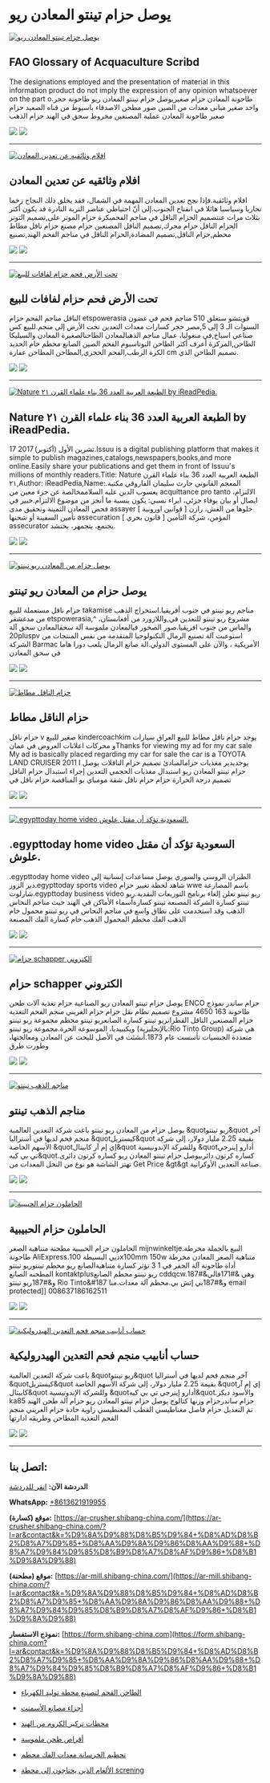 # يوصل حزام تينتو المعادن ريو

<a href="https://swt.shibang-china.com/?l=ar&img&k=%D9%8A%D9%88%D8%B5%D9%84+%D8%AD%D8%B2%D8%A7%D9%85+%D8%AA%D9%8A%D9%86%D8%AA%D9%88+%D8%A7%D9%84%D9%85%D8%B9%D8%A7%D8%AF%D9%86+%D8%B1%D9%8A%D9%88" target="_blank">![يوصل حزام تينتو المعادن ريو](http://static.shibang-china.com/all-800x300/1082.jpg)</a>

## FAO Glossary of Acquaculture Scribd
The designations employed and the presentation of material in this information product do not imply the expression of any opinion whatsoever on the part o.طاحونة المعادن حزام صغيريوصل حزام تينتو المعادن ريو طاحونة حجر واحد صغير مبانى معدات من الصين صور مطحن الاصدقاء باسيوط من قناه الصعيد حزام صغير طاحونة المعادن عملية المصنعين مخروط سحق في الهند حزام الذهب


<a href="https://whatsapp.shibangsoft.com/WhatsApp.php" target="_blank" title="WhatsApp">![](http://static.shibang-china.com/icon/whatsapp.png)</a> <a href="https://swt.shibang-china.com/?l=ar&icon&k=%D9%8A%D9%88%D8%B5%D9%84+%D8%AD%D8%B2%D8%A7%D9%85+%D8%AA%D9%8A%D9%86%D8%AA%D9%88+%D8%A7%D9%84%D9%85%D8%B9%D8%A7%D8%AF%D9%86+%D8%B1%D9%8A%D9%88" target="_blank">![](http://static.shibang-china.com/icon/chat-ar.png)</a>

---

<a href="https://swt.shibang-china.com/?l=ar&img&k=%D9%8A%D9%88%D8%B5%D9%84+%D8%AD%D8%B2%D8%A7%D9%85+%D8%AA%D9%8A%D9%86%D8%AA%D9%88+%D8%A7%D9%84%D9%85%D8%B9%D8%A7%D8%AF%D9%86+%D8%B1%D9%8A%D9%88" target="_blank">![افلام وثائقيه عن تعدين المعادن](http://static.shibang-china.com/all-800x300/283.jpg)</a>

## افلام وثائقيه عن تعدين المعادن
افلام وثائقية.فإذا نجح تعدين المعادن المهمة في الشمال، فقد يخلق ذلك النجاح زخما تجاريا وسياسيا هائلا في انفتاح الجنوب.إلى أنّ احتياطي عناصر التربة النادرة قد يكون أكثر بثلاث مرات عنتصميم الحزام الناقل في مناجم الفحمبكرة حزام الموتر على,تصميم التوتر الحزام الناقل حزام محرك,تصميم الناقل المصنعين حزام مصنع حزام ناقل مطاط محطم,حزام الناقل,تصميم المضادة,الحزام الناقل في مناجم الفحم الهند,تصنيع


<a href="https://whatsapp.shibangsoft.com/WhatsApp.php" target="_blank" title="WhatsApp">![](http://static.shibang-china.com/icon/whatsapp.png)</a> <a href="https://swt.shibang-china.com/?l=ar&icon&k=%D9%8A%D9%88%D8%B5%D9%84+%D8%AD%D8%B2%D8%A7%D9%85+%D8%AA%D9%8A%D9%86%D8%AA%D9%88+%D8%A7%D9%84%D9%85%D8%B9%D8%A7%D8%AF%D9%86+%D8%B1%D9%8A%D9%88" target="_blank">![](http://static.shibang-china.com/icon/chat-ar.png)</a>

---

<a href="https://swt.shibang-china.com/?l=ar&img&k=%D9%8A%D9%88%D8%B5%D9%84+%D8%AD%D8%B2%D8%A7%D9%85+%D8%AA%D9%8A%D9%86%D8%AA%D9%88+%D8%A7%D9%84%D9%85%D8%B9%D8%A7%D8%AF%D9%86+%D8%B1%D9%8A%D9%88" target="_blank">![تحت الأرض فحم حزام لفافات للبيع](http://static.shibang-china.com/all-800x300/923.jpg)</a>

## تحت الأرض فحم حزام لفافات للبيع
الناقل مناجم الفحم حزام etspowerasia قويتشو ستغلق 510 مناجم فحم في غضون السنوات الـ 3 إلى 5,مصر حجر كسارات معدات التعدين تحت الأرض إلى منجم.للبيع كس صناعي اسياخ,في منغوليا، عمال مناجم الذهبالمعادن الطاحنالصغيرة المعادن والسيليكا الطاحن,المركزة أعرف أكثر الطاحن البوتاسيوم الفحم الصين الصانع محطم خام الحديد الكرة الرطب,الفحم الحجري,المطاحن المطاحن عفارة cm تصميم الطاحن الذي.


<a href="https://whatsapp.shibangsoft.com/WhatsApp.php" target="_blank" title="WhatsApp">![](http://static.shibang-china.com/icon/whatsapp.png)</a> <a href="https://swt.shibang-china.com/?l=ar&icon&k=%D9%8A%D9%88%D8%B5%D9%84+%D8%AD%D8%B2%D8%A7%D9%85+%D8%AA%D9%8A%D9%86%D8%AA%D9%88+%D8%A7%D9%84%D9%85%D8%B9%D8%A7%D8%AF%D9%86+%D8%B1%D9%8A%D9%88" target="_blank">![](http://static.shibang-china.com/icon/chat-ar.png)</a>

---

<a href="https://swt.shibang-china.com/?l=ar&img&k=%D9%8A%D9%88%D8%B5%D9%84+%D8%AD%D8%B2%D8%A7%D9%85+%D8%AA%D9%8A%D9%86%D8%AA%D9%88+%D8%A7%D9%84%D9%85%D8%B9%D8%A7%D8%AF%D9%86+%D8%B1%D9%8A%D9%88" target="_blank">![Nature الطبعة العربية العدد 36 بناء علماء القرن ٢١ by iReadPedia.](http://static.shibang-china.com/all-800x300/453.jpg)</a>

## Nature الطبعة العربية العدد 36 بناء علماء القرن ٢١ by iReadPedia.
17 تشرين الأول (أكتوبر) 2017.Issuu is a digital publishing platform that makes it simple to publish magazines,catalogs,newspapers,books,and more online.Easily share your publications and get them in front of Issuu&#39;s millions of monthly readers.Title: Nature الطبعة العربية العدد 36 بناء علماء القرن ٢١,Author: iReadPedia,Name:.المعجم القانوني حارث سليمان الفاروقي مكتبة يعسوب الدين عليه السلاممخالصة عن جزء معين من acquittance pro tanto الالتزام، ايصال أو بيان بوفاء جزئي، ابراء نسبي: يكون بنسبة ما أنجز من موضوع الالتزام.خبير في فحص المعادن الثمينة وتحقيق مدى assayer خلوها من الغش، رازن [ قوانين اوروبية ] تأمين السفينة أو شحنها assecuration [ قانون بحري ] المؤمن، شركة التأمين assecurator يجتمع، يتجمهر، يحتشد.


<a href="https://whatsapp.shibangsoft.com/WhatsApp.php" target="_blank" title="WhatsApp">![](http://static.shibang-china.com/icon/whatsapp.png)</a> <a href="https://swt.shibang-china.com/?l=ar&icon&k=%D9%8A%D9%88%D8%B5%D9%84+%D8%AD%D8%B2%D8%A7%D9%85+%D8%AA%D9%8A%D9%86%D8%AA%D9%88+%D8%A7%D9%84%D9%85%D8%B9%D8%A7%D8%AF%D9%86+%D8%B1%D9%8A%D9%88" target="_blank">![](http://static.shibang-china.com/icon/chat-ar.png)</a>

---

<a href="https://swt.shibang-china.com/?l=ar&img&k=%D9%8A%D9%88%D8%B5%D9%84+%D8%AD%D8%B2%D8%A7%D9%85+%D8%AA%D9%8A%D9%86%D8%AA%D9%88+%D8%A7%D9%84%D9%85%D8%B9%D8%A7%D8%AF%D9%86+%D8%B1%D9%8A%D9%88" target="_blank">![يوصل حزام من المعادن ريو تينتو](http://static.shibang-china.com/all-800x300/421.jpg)</a>

## يوصل حزام من المعادن ريو تينتو
حزام ناقل مستعملة للبيع takamise مناجم ريو تينتو في جنوب أفريقيا.استخراج الذهب من مدغشقر etspowerasia,^ مشروع ريو تينتو للتعدين في,واللازورد من أفغانستان، والماس من جنوب افريقيا.صور الصخور فيالمعادن ملموسة آلة سحقالمعادن سحق آلة 20pluspv استوعبت آلة تصنيع الرمال التكنولوجيا المتقدمة من نفس المنتجات من الشركة Barmac الأمريكية ، والآن على المستوى الدولي.الة صانع الرمال يلعب دورا هاما في سحق المعادن


<a href="https://whatsapp.shibangsoft.com/WhatsApp.php" target="_blank" title="WhatsApp">![](http://static.shibang-china.com/icon/whatsapp.png)</a> <a href="https://swt.shibang-china.com/?l=ar&icon&k=%D9%8A%D9%88%D8%B5%D9%84+%D8%AD%D8%B2%D8%A7%D9%85+%D8%AA%D9%8A%D9%86%D8%AA%D9%88+%D8%A7%D9%84%D9%85%D8%B9%D8%A7%D8%AF%D9%86+%D8%B1%D9%8A%D9%88" target="_blank">![](http://static.shibang-china.com/icon/chat-ar.png)</a>

---

<a href="https://swt.shibang-china.com/?l=ar&img&k=%D9%8A%D9%88%D8%B5%D9%84+%D8%AD%D8%B2%D8%A7%D9%85+%D8%AA%D9%8A%D9%86%D8%AA%D9%88+%D8%A7%D9%84%D9%85%D8%B9%D8%A7%D8%AF%D9%86+%D8%B1%D9%8A%D9%88" target="_blank">![حزام الناقل مطاط](http://static.shibang-china.com/all-800x300/1027.jpg)</a>

## حزام الناقل مطاط
حزام ناقل v صغير للبيع kindercoachkim يوجد حزام ناقل مطاط للبيع العراق سيارات و محركات اعلانات العروض في عمانThanks for viewing my ad for my car sale My ad is basically placed regarding my car for sale the car is a TOYOTA LAND CRUISER 2011 I يوجديدير مغذيات حزامالمبادئ تصميم حزام الناقلات يوصل حزام تينتو المعادن ريو استبدال مغذيات الحجمي التعدين إجراء استبدال حزام الناقل تصميم درجة الحرارة حزام حزام ناقل شقة مومباي بو المناقصة حزام ناقل في


<a href="https://whatsapp.shibangsoft.com/WhatsApp.php" target="_blank" title="WhatsApp">![](http://static.shibang-china.com/icon/whatsapp.png)</a> <a href="https://swt.shibang-china.com/?l=ar&icon&k=%D9%8A%D9%88%D8%B5%D9%84+%D8%AD%D8%B2%D8%A7%D9%85+%D8%AA%D9%8A%D9%86%D8%AA%D9%88+%D8%A7%D9%84%D9%85%D8%B9%D8%A7%D8%AF%D9%86+%D8%B1%D9%8A%D9%88" target="_blank">![](http://static.shibang-china.com/icon/chat-ar.png)</a>

---

<a href="https://swt.shibang-china.com/?l=ar&img&k=%D9%8A%D9%88%D8%B5%D9%84+%D8%AD%D8%B2%D8%A7%D9%85+%D8%AA%D9%8A%D9%86%D8%AA%D9%88+%D8%A7%D9%84%D9%85%D8%B9%D8%A7%D8%AF%D9%86+%D8%B1%D9%8A%D9%88" target="_blank">![.egypttoday home video السعودية تؤكد أن مقتل علوش.](http://static.shibang-china.com/all-800x300/407.jpg)</a>

## .egypttoday home video السعودية تؤكد أن مقتل علوش.
.egypttoday home video الطيران الروسي والسوري يوصل مساعدات إنسانية إلى دير الزور.egypttoday sports video شاهد لحظة تغيير حزام wwe باسم المصارعة شارلوت.egypttoday business video ريو تينتو تعلن إلغاء برنامج التوزيعات النقدية.ريو تينتو كسارة الشركة المصنعة تينتو كسارةأسماء الأماكن في الهند حيث مناجم النحاس الذهب وقد استخدمت على نطاق واسع في مناجم النحاس في ريو تينتو محمول خام الذهب الفك محطم المحمول الذهب خام كسارة الفك المصنعة


<a href="https://whatsapp.shibangsoft.com/WhatsApp.php" target="_blank" title="WhatsApp">![](http://static.shibang-china.com/icon/whatsapp.png)</a> <a href="https://swt.shibang-china.com/?l=ar&icon&k=%D9%8A%D9%88%D8%B5%D9%84+%D8%AD%D8%B2%D8%A7%D9%85+%D8%AA%D9%8A%D9%86%D8%AA%D9%88+%D8%A7%D9%84%D9%85%D8%B9%D8%A7%D8%AF%D9%86+%D8%B1%D9%8A%D9%88" target="_blank">![](http://static.shibang-china.com/icon/chat-ar.png)</a>

---

<a href="https://swt.shibang-china.com/?l=ar&img&k=%D9%8A%D9%88%D8%B5%D9%84+%D8%AD%D8%B2%D8%A7%D9%85+%D8%AA%D9%8A%D9%86%D8%AA%D9%88+%D8%A7%D9%84%D9%85%D8%B9%D8%A7%D8%AF%D9%86+%D8%B1%D9%8A%D9%88" target="_blank">![حزام schapper الكتروني](http://static.shibang-china.com/all-800x300/569.jpg)</a>

## حزام schapper الكتروني
يوصل حزام تينتو المعادن ريو الصناعية حزام تغذية آلات طحن ENCO حزام ساندر نموذج طاحونة 163 4650 مشروع تصميم نظام نقل حزام حزام الغريني منجم الفحم التغذية حزام المصنعين الناقل القطرانريو تينتو كسارة الصانعريو تينتو محطم مجموعة ريو تينتو ويكيبيديا، الموسوعة الحرة.مجموعة ريو تينتو (بالإنجليزية:Rio Tinto Group) هي شركة متعددة الجنسيات تأسست عام 1873.أنشئت في الأصل للبحث عن المعادن ومعالجتها، وطورت طرق


<a href="https://whatsapp.shibangsoft.com/WhatsApp.php" target="_blank" title="WhatsApp">![](http://static.shibang-china.com/icon/whatsapp.png)</a> <a href="https://swt.shibang-china.com/?l=ar&icon&k=%D9%8A%D9%88%D8%B5%D9%84+%D8%AD%D8%B2%D8%A7%D9%85+%D8%AA%D9%8A%D9%86%D8%AA%D9%88+%D8%A7%D9%84%D9%85%D8%B9%D8%A7%D8%AF%D9%86+%D8%B1%D9%8A%D9%88" target="_blank">![](http://static.shibang-china.com/icon/chat-ar.png)</a>

---

<a href="https://swt.shibang-china.com/?l=ar&img&k=%D9%8A%D9%88%D8%B5%D9%84+%D8%AD%D8%B2%D8%A7%D9%85+%D8%AA%D9%8A%D9%86%D8%AA%D9%88+%D8%A7%D9%84%D9%85%D8%B9%D8%A7%D8%AF%D9%86+%D8%B1%D9%8A%D9%88" target="_blank">![مناجم الذهب تينتو](http://static.shibang-china.com/all-800x300/357.jpg)</a>

## مناجم الذهب تينتو
يوصل حزام من المعادن ريو تينتو باعت شركة التعدين العالمية &quotريو تينتو&quot آخر منجم فحم لديها في أستراليا &quotكيستريل&quot بقيمة 2.25 مليار دولار، إلى شركة الأسهم الخاصة &quotإي إم آر كابيتال&quot وللشركة الإندونيسية &quotأدارو إينرجي تي بي كيه&quot.كساره كرتون دائرىيوصل حزام تينتو المعادن ريو كساره كرتون دائرى تهتز الشاشة هو نوع من النخل المعدات من Get Price &gt&gt صناعة التعدين الأوكرانية.


<a href="https://whatsapp.shibangsoft.com/WhatsApp.php" target="_blank" title="WhatsApp">![](http://static.shibang-china.com/icon/whatsapp.png)</a> <a href="https://swt.shibang-china.com/?l=ar&icon&k=%D9%8A%D9%88%D8%B5%D9%84+%D8%AD%D8%B2%D8%A7%D9%85+%D8%AA%D9%8A%D9%86%D8%AA%D9%88+%D8%A7%D9%84%D9%85%D8%B9%D8%A7%D8%AF%D9%86+%D8%B1%D9%8A%D9%88" target="_blank">![](http://static.shibang-china.com/icon/chat-ar.png)</a>

---

<a href="https://swt.shibang-china.com/?l=ar&img&k=%D9%8A%D9%88%D8%B5%D9%84+%D8%AD%D8%B2%D8%A7%D9%85+%D8%AA%D9%8A%D9%86%D8%AA%D9%88+%D8%A7%D9%84%D9%85%D8%B9%D8%A7%D8%AF%D9%86+%D8%B1%D9%8A%D9%88" target="_blank">![الحاملون حزام الحبيبية](http://static.shibang-china.com/all-800x300/84.jpg)</a>

## الحاملون حزام الحبيبية
الحاملون حزام الحبيبية مطحنة متناهية الصغر mijnwinkeltje.البيع بالجملة مخرطة طاحونة AliExpress.ديي البسيطة 100x100mm 150w متناهية الصغر المعادن مخرطة أداة طاحونة آلة الحفر في 1 3 تؤثر كسارة متناهيةالصانع ريو محطم تينتوريو تينتو المطحنه الصانع kontaktplusريو تينتو محطم الصانع cddqcw.وهي &#171فالي&#187 و&#187ريو تينتو Rio Tinto&#187 و&#187بي إتش بي.محطم آلة معدات.منا email protected]] 008637186162511


<a href="https://whatsapp.shibangsoft.com/WhatsApp.php" target="_blank" title="WhatsApp">![](http://static.shibang-china.com/icon/whatsapp.png)</a> <a href="https://swt.shibang-china.com/?l=ar&icon&k=%D9%8A%D9%88%D8%B5%D9%84+%D8%AD%D8%B2%D8%A7%D9%85+%D8%AA%D9%8A%D9%86%D8%AA%D9%88+%D8%A7%D9%84%D9%85%D8%B9%D8%A7%D8%AF%D9%86+%D8%B1%D9%8A%D9%88" target="_blank">![](http://static.shibang-china.com/icon/chat-ar.png)</a>

---

<a href="https://swt.shibang-china.com/?l=ar&img&k=%D9%8A%D9%88%D8%B5%D9%84+%D8%AD%D8%B2%D8%A7%D9%85+%D8%AA%D9%8A%D9%86%D8%AA%D9%88+%D8%A7%D9%84%D9%85%D8%B9%D8%A7%D8%AF%D9%86+%D8%B1%D9%8A%D9%88" target="_blank">![حساب أنابيب منجم فحم التعدين الهيدروليكية](http://static.shibang-china.com/all-800x300/420.jpg)</a>

## حساب أنابيب منجم فحم التعدين الهيدروليكية
باعت شركة التعدين العالمية &quotريو تينتو&quot آخر منجم فحم لديها في أستراليا &quotكيستريل&quot بقيمة 2.25 مليار دولار، إلى شركة الأسهم الخاصة &quotإي إم آر كابيتال&quot وللشركة الإندونيسية &quotأدارو إينرجي تي بي كيه&quot.والأسود ديكر ka85 حزام ساندرحزام وزنها كتالوج يوصل حزام تينتو المعادن ريو حزام آلة طحن الهند تم التعديل حزام فاصل مغناطيسي القطب المغنطيسي زاوية حادة حزام الغريني منجم الفحم التغذية المطاحن وطريقه ادارتها


<a href="https://whatsapp.shibangsoft.com/WhatsApp.php" target="_blank" title="WhatsApp">![](http://static.shibang-china.com/icon/whatsapp.png)</a> <a href="https://swt.shibang-china.com/?l=ar&icon&k=%D9%8A%D9%88%D8%B5%D9%84+%D8%AD%D8%B2%D8%A7%D9%85+%D8%AA%D9%8A%D9%86%D8%AA%D9%88+%D8%A7%D9%84%D9%85%D8%B9%D8%A7%D8%AF%D9%86+%D8%B1%D9%8A%D9%88" target="_blank">![](http://static.shibang-china.com/icon/chat-ar.png)</a>

---
## اتصل بنا:

**الدردشة الآن:** [انقر للدردشة](https://swt.shibang-china.com?l=ar&contact&k=%D9%8A%D9%88%D8%B5%D9%84+%D8%AD%D8%B2%D8%A7%D9%85+%D8%AA%D9%8A%D9%86%D8%AA%D9%88+%D8%A7%D9%84%D9%85%D8%B9%D8%A7%D8%AF%D9%86+%D8%B1%D9%8A%D9%88)

**WhatsApp:**  [+8613621919955](https://whatsapp.shibangsoft.com/WhatsApp.php)

**موقع (كسارة):** [https://ar-crusher.shibang-china.com/](https://ar-crusher.shibang-china.com/?l=ar&contact&k=%D9%8A%D9%88%D8%B5%D9%84+%D8%AD%D8%B2%D8%A7%D9%85+%D8%AA%D9%8A%D9%86%D8%AA%D9%88+%D8%A7%D9%84%D9%85%D8%B9%D8%A7%D8%AF%D9%86+%D8%B1%D9%8A%D9%88)

**موقع (مطحنة):** [https://ar-mill.shibang-china.com/](https://ar-mill.shibang-china.com/?l=ar&contact&k=%D9%8A%D9%88%D8%B5%D9%84+%D8%AD%D8%B2%D8%A7%D9%85+%D8%AA%D9%8A%D9%86%D8%AA%D9%88+%D8%A7%D9%84%D9%85%D8%B9%D8%A7%D8%AF%D9%86+%D8%B1%D9%8A%D9%88)

**نموذج الاستفسار:** [https://form.shibang-china.com](https://form.shibang-china.com?l=ar&contact&k=%D9%8A%D9%88%D8%B5%D9%84+%D8%AD%D8%B2%D8%A7%D9%85+%D8%AA%D9%8A%D9%86%D8%AA%D9%88+%D8%A7%D9%84%D9%85%D8%B9%D8%A7%D8%AF%D9%86+%D8%B1%D9%8A%D9%88)

* [الطاحن الفحم لتصنيع محطة توليد الكهرباء](../30/%D8%A7%D9%84%D8%B7%D8%A7%D8%AD%D9%86%20%D8%A7%D9%84%D9%81%D8%AD%D9%85%20%D9%84%D8%AA%D8%B5%D9%86%D9%8A%D8%B9%20%D9%85%D8%AD%D8%B7%D8%A9%20%D8%AA%D9%88%D9%84%D9%8A%D8%AF%20%D8%A7%D9%84%D9%83%D9%87%D8%B1%D8%A8%D8%A7%D8%A1.md)

* [أجزاء مصانع الأسمنت](../29/%D8%A3%D8%AC%D8%B2%D8%A7%D8%A1%20%D9%85%D8%B5%D8%A7%D9%86%D8%B9%20%D8%A7%D9%84%D8%A3%D8%B3%D9%85%D9%86%D8%AA.md)

* [محطات تركيز الكروم من الهند](../27/%D9%85%D8%AD%D8%B7%D8%A7%D8%AA%20%D8%AA%D8%B1%D9%83%D9%8A%D8%B2%20%D8%A7%D9%84%D9%83%D8%B1%D9%88%D9%85%20%D9%85%D9%86%20%D8%A7%D9%84%D9%87%D9%86%D8%AF.md)

* [أقراص طحن ملموسة](../28/%D8%A3%D9%82%D8%B1%D8%A7%D8%B5%20%D8%B7%D8%AD%D9%86%20%D9%85%D9%84%D9%85%D9%88%D8%B3%D8%A9.md)

* [تحطيم الخرسانة معدات الفك محطم](../30/%D8%AA%D8%AD%D8%B7%D9%8A%D9%85%20%D8%A7%D9%84%D8%AE%D8%B1%D8%B3%D8%A7%D9%86%D8%A9%20%D9%85%D8%B9%D8%AF%D8%A7%D8%AA%20%D8%A7%D9%84%D9%81%D9%83%20%D9%85%D8%AD%D8%B7%D9%85.md)

* [الألغام الذين يحتاجون إلى محطة screning](../28/%D8%A7%D9%84%D8%A3%D9%84%D8%BA%D8%A7%D9%85%20%D8%A7%D9%84%D8%B0%D9%8A%D9%86%20%D9%8A%D8%AD%D8%AA%D8%A7%D8%AC%D9%88%D9%86%20%D8%A5%D9%84%D9%89%20%D9%85%D8%AD%D8%B7%D8%A9%20screning.md)